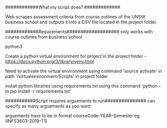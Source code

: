 ############What my script does? #############


Web scrapes assessment criteria from course outlines of the UNSW business school and outputs it into a CSV file located in the project folder. 




############Requirements###################
only works with course outlines from business school 

python3

Create a python virtual environment for project in the project folder - https://docs.python.org/3/library/venv.html

Need to activate the virtual environment using command 'source activate' in path '/virtualenvironment/Scripts' in project folder 

install python libraries using requirements.txt using this command 'python -m pip install -r requirements.txt'






###########Script requires arguements to run###############
can specify as many arguements as you want 

arguements have to be in format courseCode-YEAR-Semester eg (INFS3603-2019-T1)
